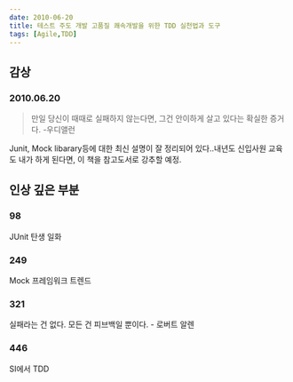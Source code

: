 ```yaml
---
date: 2010-06-20
title: 테스트 주도 개발 고품질 쾌속개발을 위한 TDD 실천법과 도구
tags: [Agile,TDD]
---
```


## 감상

### 2010.06.20
> 만일 당신이 때때로 실패하지 않는다면, 그건 안이하게 살고 있다는 확실한 증거다. -우디앨런

Junit, Mock libarary등에 대한 최신 설명이 잘 정리되어 있다..내년도 신입사원 교육도 내가 하게 된다면, 이 책을 참고도서로 강추할 예정.


## 인상 깊은 부분
### 98
JUnit 탄생 일화

### 249
Mock 프레임워크 트렌드

### 321
실패라는 건 없다. 모든 건 피브백일 뿐이다. - 로버트 알렌

### 446
SI에서 TDD

